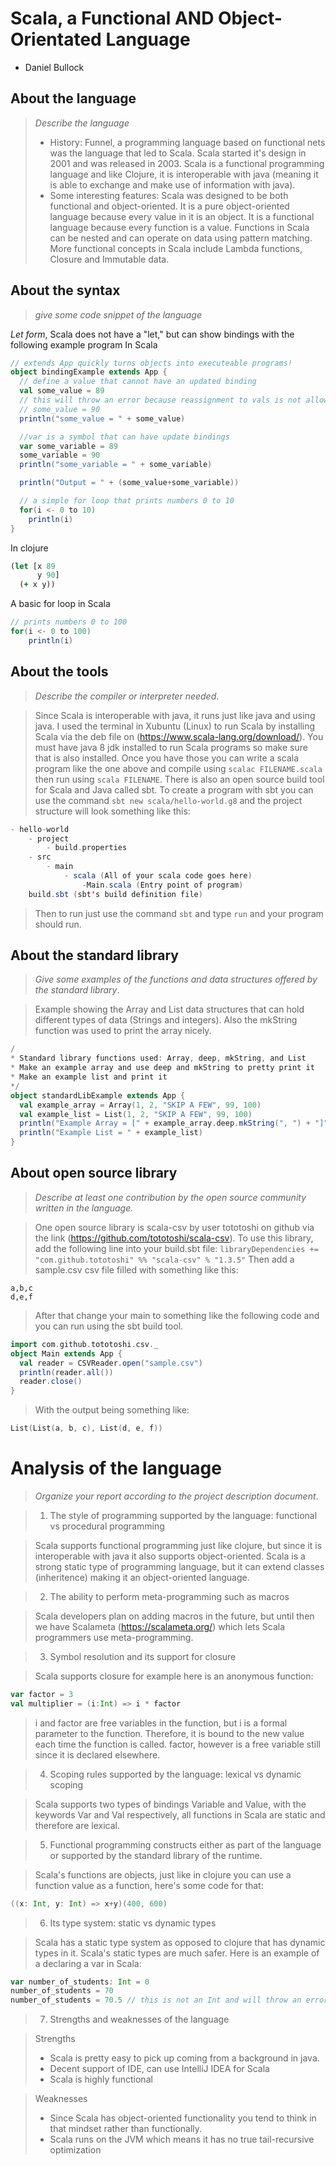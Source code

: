 # Scala, a Functional AND Object-Orientated Language

- Daniel Bullock

## About the language

> _Describe the language_
>
> - History: Funnel, a programming language based on functional nets was the language that led to Scala. Scala started it's design in 2001 and was released in 2003. Scala is a functional programming language and like Clojure, it is interoperable with java (meaning it is able to exchange and make use of information with java).
> - Some interesting features: Scala was designed to be both functional and object-oriented. It is a pure object-oriented language because every value in it is an object. It is a functional language because every function is a value. Functions in Scala can be nested and can operate on data using pattern matching. More functional concepts in Scala include Lambda functions, Closure and Immutable data.

## About the syntax

> _give some code snippet of the language_

*Let form*, Scala does not have a "let," but can show bindings with the following example program
In Scala
```Scala
// extends App quickly turns objects into executeable programs!
object bindingExample extends App { 
  // define a value that cannot have an updated binding
  val some_value = 89
  // this will throw an error because reassignment to vals is not allowed
  // some_value = 90
  println("some_value = " + some_value)

  //var is a symbol that can have update bindings
  var some_variable = 89 
  some_variable = 90
  println("some_variable = " + some_variable)

  println("Output = " + (some_value+some_variable))

  // a simple for loop that prints numbers 0 to 10
  for(i <- 0 to 10)
    println(i)
}
```

In clojure
```clojure
(let [x 89
      y 90]
  (+ x y))
```
A basic for loop in Scala
```Scala
// prints numbers 0 to 100
for(i <- 0 to 100)
    println(i)
```
## About the tools

> _Describe the compiler or interpreter needed_.

> Since Scala is interoperable with java, it runs just like java and using java. I used the terminal in Xubuntu (Linux) to run Scala by installing Scala via the deb file on (https://www.scala-lang.org/download/). You must have java 8 jdk installed to run Scala programs so make sure that is also installed. Once you have those you can write a scala program like the one above and compile using `scalac FILENAME.scala` then run using `scala FILENAME`.
> There is also an open source build tool for Scala and Java called sbt. To create a program with sbt you can use the command `sbt new scala/hello-world.g8` and the project structure will look something like this:
```Scala
- hello-world
    - project
        - build.properties
    - src
        - main
            - scala (All of your scala code goes here)
                -Main.scala (Entry point of program)
    build.sbt (sbt's build definition file)
```
> Then to run just use the command `sbt` and type `run` and your program should run.

## About the standard library

> _Give some examples of the functions and data structures
> offered by the standard library_.

> Example showing the Array and List data structures that can hold different types of data (Strings and integers). Also the mkString function was used to print the array nicely.
```Scala
/
* Standard library functions used: Array, deep, mkString, and List
* Make an example array and use deep and mkString to pretty print it
* Make an example list and print it
*/
object standardLibExample extends App { 
  val example_array = Array(1, 2, "SKIP A FEW", 99, 100)
  val example_list = List(1, 2, "SKIP A FEW", 99, 100)
  println("Example Array = [" + example_array.deep.mkString(", ") + "]")
  println("Example List = " + example_list)
}
```

## About open source library

> _Describe at least one contribution by the open source
community written in the language._

> One open source library is scala-csv by user tototoshi on github via the link (https://github.com/tototoshi/scala-csv).
> To use this library, add the following line into your build.sbt file:
`libraryDependencies += "com.github.tototoshi" %% "scala-csv" % "1.3.5"`
> Then add a sample.csv csv file filled with something like this:
```csv
a,b,c
d,e,f
```
> After that change your main to something like the following code and you can run using the sbt build tool.
```Scala
import com.github.tototoshi.csv._
object Main extends App {
  val reader = CSVReader.open("sample.csv")
  println(reader.all())
  reader.close()
}
```
> With the output being something like:
```Scala
List(List(a, b, c), List(d, e, f))
```

# Analysis of the language

> _Organize your report according to the project description
document_.

> 1. The style of programming supported by the language: functional vs procedural programming

> Scala supports functional programming just like clojure, but since it is interoperable with java it also supports object-oriented. Scala is a strong static type of programming language, but it can extend classes (inheritence) making it an object-oriented language.

> 2. The ability to perform meta-programming such as macros

> Scala developers plan on adding macros in the future, but until then we have Scalameta (https://scalameta.org/) which lets Scala programmers use meta-programming.

> 3. Symbol resolution and its support for closure

> Scala supports closure for example here is an anonymous function:
```Scala
var factor = 3
val multiplier = (i:Int) => i * factor
```
> i and factor are free variables in the function, but i is a formal parameter to the function. Therefore, it is bound to the new value each time the function is called. factor, however is a free variable still since it is declared elsewhere.

> 4. Scoping rules supported by the language: lexical vs dynamic scoping

> Scala supports two types of bindings Variable and Value, with the keywords Var and Val respectively, all functions in Scala are static and therefore are lexical.

> 5. Functional programming constructs either as part of the language or supported by the standard library of the runtime.

> Scala's functions are objects, just like in clojure you can use a function value as a function, here's some code for that:
```Scala
((x: Int, y: Int) => x+y)(400, 600)
```

> 6. Its type system: static vs dynamic types

> Scala has a static type system as opposed to clojure that has dynamic types in it. Scala's static types are much safer. Here is an example of a declaring a var in Scala:
```Scala
var number_of_students: Int = 0
number_of_students = 70
number_of_students = 70.5 // this is not an Int and will throw an error
```

> 7. Strengths and weaknesses of the language

> Strengths
> - Scala is pretty easy to pick up coming from a background in java. 
> - Decent support of IDE, can use IntelliJ IDEA for Scala
> - Scala is highly functional

> Weaknesses
> - Since Scala has object-oriented functionality you tend to think in that mindset rather than functionally.
> - Scala runs on the JVM which means it has no true tail-recursive optimization
